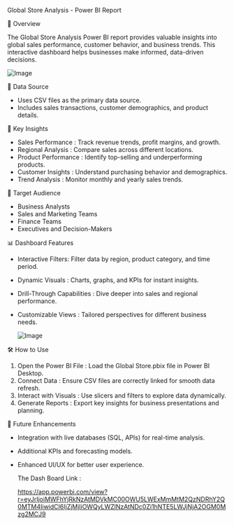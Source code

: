  Global Store Analysis - Power BI Report

📌 Overview

The Global Store Analysis Power BI report provides valuable insights into global sales performance, customer behavior, and business trends. This interactive dashboard helps businesses make informed, data-driven decisions.


 ![Image](https://github.com/user-attachments/assets/a2f1b04a-450a-4ac3-b3b9-70f419cb6e90)
 

📂 Data Source

- Uses CSV files as the primary data source.
- Includes sales transactions, customer demographics, and product details.


🔑 Key Insights

- Sales Performance : Track revenue trends, profit margins, and growth.
- Regional Analysis : Compare sales across different locations.
- Product Performance : Identify top-selling and underperforming products.
- Customer Insights : Understand purchasing behavior and demographics.
- Trend Analysis : Monitor monthly and yearly sales trends.


🎯 Target Audience

- Business Analysts
- Sales and Marketing Teams
- Finance Teams
- Executives and Decision-Makers


 📊 Dashboard Features

- Interactive Filters: Filter data by region, product category, and time period.
- Dynamic Visuals : Charts, graphs, and KPIs for instant insights.
- Drill-Through Capabilities : Dive deeper into sales and regional performance.
- Customizable Views : Tailored perspectives for different business needs.

  ![Image](https://github.com/user-attachments/assets/c9a712ce-e75e-40ba-946d-16c9614d1588)


🛠 How to Use

1. Open the Power BI File : Load the Global Store.pbix file in Power BI Desktop.
2. Connect Data : Ensure CSV files are correctly linked for smooth data refresh.
3. Interact with Visuals : Use slicers and filters to explore data dynamically.
4. Generate Reports : Export key insights for business presentations and planning.


🚀 Future Enhancements

- Integration with live databases (SQL, APIs) for real-time analysis.
- Additional KPIs and forecasting models.
- Enhanced UI/UX for better user experience.

  The Dash Board Link :
  
   https://app.powerbi.com/view?r=eyJrIjoiMWFhYjRkNzAtMDVkMC00OWU5LWExMmMtM2QzNDRhY2Q0MTM4IiwidCI6IjZjMjliOWQyLWZlNzAtNDc0Zi1hNTE5LWJjNjA2OGM0Mzg2MCJ9
  

